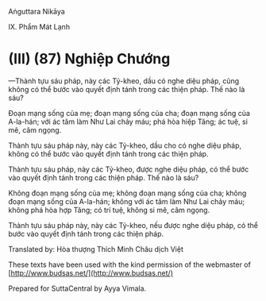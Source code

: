 Aṅguttara Nikāya

IX. Phẩm Mát Lạnh

# (III) (87) Nghiệp Chướng

—Thành tựu sáu pháp, này các Tỷ-kheo, dầu có nghe diệu pháp, cũng không có thể bước vào quyết định tánh trong các thiện pháp. Thế nào là sáu?

Ðoạn mạng sống của mẹ; đoạn mạng sống của cha; đoạn mạng sống của A-la-hán; với ác tâm làm Như Lai chảy máu; phá hòa hiệp Tăng; ác tuệ, si mê, câm ngọng.

Thành tựu sáu pháp này, này các Tỷ-kheo, dầu cho có nghe diệu pháp, không có thể bước vào quyết định tánh trong các thiện pháp.

Thành tựu sáu pháp, này các Tỷ-kheo, được nghe diệu pháp, có thể bước vào quyết định tánh trong các thiện pháp. Thế nào là sáu?

Không đoạn mạng sống của mẹ; không đoạn mạng sống của cha; không đoạn mạng sống của A-la-hán; không với ác tâm làm Như Lai chảy máu; không phá hòa hợp Tăng; có trí tuệ, không si mê, câm ngọng.

Thành tựu sáu pháp này, này các Tỷ-kheo, nếu được nghe diệu pháp, có thể bước vào quyết định tánh trong các thiện pháp.

Translated by: Hòa thượng Thích Minh Châu dịch Việt

These texts have been used with the kind permission of the webmaster of [http://www.budsas.net/](http://www.budsas.net/)

Prepared for SuttaCentral by Ayya Vimala.